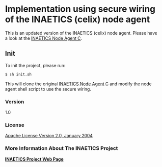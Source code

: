 # Implementation using secure wiring of the INAETICS (celix) node agent

This is an updated version of the INAETICS (celix) node agent. Please have a look at the [INAETICS Node Agent C].
## Init
To init the project, please run:
```sh
$ sh init.sh
```

This will clone the original [INAETICS Node Agent C] and modify the node agent shell script to use the secure wiring.

### Version
1.0

### License
[Apache License Version 2.0, January 2004]

### More Information About The INAETICS Project
**[INAETICS Project Web Page]**

[//]: # (date: April, 2016 author: INAETICS Project Team, Martin Gaida)

   [Apache License Version 2.0, January 2004]: <https://github.com/INAETICS/Documentation/blob/master/LICENSE>
   [INAETICS Project Web Page]: <http://www.inaetics.org/>
   [INAETICS Node Agent C]: <https://github.com/INAETICS/node-agent-c>
